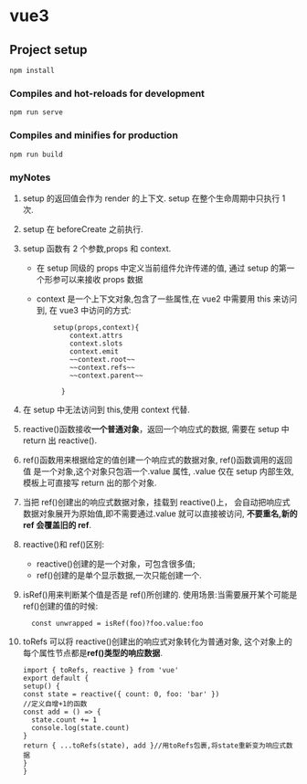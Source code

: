 # vue3

## Project setup

```
npm install
```

### Compiles and hot-reloads for development

```
npm run serve
```

### Compiles and minifies for production

```
npm run build
```

### myNotes

1.  setup 的返回值会作为 render 的上下文.
    setup 在整个生命周期中只执行 1 次.
2.  setup 在 beforeCreate 之前执行.
3.  setup 函数有 2 个参数,props 和 context.

    - 在 setup 同级的 props 中定义当前组件允许传递的值,
      通过 setup 的第一个形参可以来接收 props 数据
    - context 是一个上下文对象,包含了一些属性,在 vue2 中需要用 this 来访问到,
      在 vue3 中访问的方式:

      ```
          setup(props,context){
              context.attrs
              context.slots
              context.emit
              ~~context.root~~
              ~~context.refs~~
              ~~context.parent~~

            }
      ```

4.  在 setup 中无法访问到 this,使用 context 代替.
5.  reactive()函数接收**一个普通对象**，返回一个响应式的数据,
    需要在 setup 中 return 出 reactive().
6.  ref()函数用来根据给定的值创建一个响应式的数据对象,
    ref()函数调用的返回值 是一个对象,这个对象只包涵一个.value 属性,
    .value 仅在 setup 内部生效,模板上可直接写 return 出的那个对象.
7.  当把 ref()创建出的响应式数据对象，挂载到 reactive()上，
    会自动把响应式数据对象展开为原始值,即不需要通过.value 就可以直接被访问,
    **不要重名,新的 ref 会覆盖旧的 ref**.
8.  reactive()和 ref()区别:
    - reactive()创建的是一个对象，可包含很多值;
    - ref()创建的是单个显示数据,一次只能创建一个.
9.  isRef()用来判断某个值是否是 ref()所创建的.
    使用场景:当需要展开某个可能是 ref()创建的值的时候:
    ```
      const unwrapped = isRef(foo)?foo.value:foo
    ```
10. toRefs 可以将 reactive()创建出的响应式对象转化为普通对象,
    这个对象上的每个属性节点都是**ref()类型的响应数据**.
    ```
    import { toRefs, reactive } from 'vue'
    export default {
    setup() {
    const state = reactive({ count: 0, foo: 'bar' })
    //定义自增+1的函数
    const add = () => {
      state.count += 1
      console.log(state.count)
    }
    return { ...toRefs(state), add }//用toRefs包裹,将state重新变为响应式数据
    }
    }
    ```
